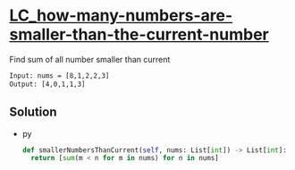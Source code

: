 # [LC_how-many-numbers-are-smaller-than-the-current-number](https://leetcode.com/problems/how-many-numbers-are-smaller-than-the-current-number)

Find sum of all number smaller than current

```txt
Input: nums = [8,1,2,2,3]
Output: [4,0,1,1,3]
```

## Solution

* py

  ```py
  def smallerNumbersThanCurrent(self, nums: List[int]) -> List[int]:
    return [sum(m < n for m in nums) for n in nums]
  ```
